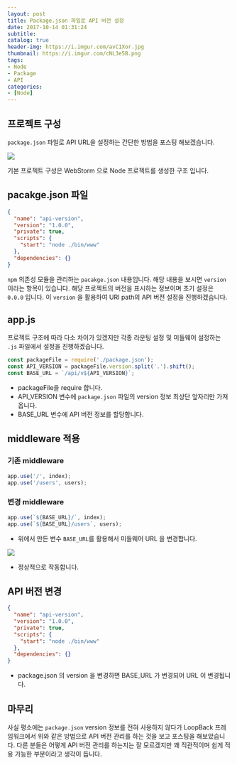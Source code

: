 ```yaml
---
layout: post
title: Package.json 파일로 API 버전 설정
date: 2017-10-14 01:31:24
subtitle:
catalog: true
header-img: https://i.imgur.com/avC1Xor.jpg
thumbnail: https://i.imgur.com/cNL3e5B.png
tags:
- Node
- Package
- API
categories: 
- [Node]
---
```


## 프로젝트 구성
`package.json` 파일로 API URL을 설정하는 간단한 방법을 포스팅 해보겠습니다. 

![](https://i.imgur.com/cNL3e5B.png)

기본 프로젝트 구성은 WebStorm 으로 Node 프로젝트를 생성한 구조 입니다.

## pacakge.json 파일

```json
{
  "name": "api-version",
  "version": "1.0.0",
  "private": true,
  "scripts": {
    "start": "node ./bin/www"
  },
  "dependencies": {}
}
```
`npm` 의존성 모듈을 관리하는 `pacakge.json` 내용입니다. 해당 내용을 보시면 `version` 이라는 항목이 있습니다. 해당 프로젝트의 버전을 표시하는 정보이며 초기 설정은 `0.0.0` 입니다. 이 `version` 을 활용하여 URI path의 API 버전 설정을 진행하겠습니다.

## app.js
프로젝트 구조에 따라 다소 차이가 있겠지만 각종 라운팅 설정 및 미들웨어 설정하는 `.js` 파일에서 설정을 진행하겠습니다.
```javascript
const packageFile = require('./package.json');
const API_VERSION = packageFile.version.split('.').shift();
const BASE_URL = `/api/v${API_VERSION}`;
```

* packageFile을 require 합니다.
* API_VERSION 변수에 `package.json` 파일의 version 정보 최상단 앞자리만 가져옵니다.
* BASE_URL 변수에 API 버전 정보를 할당합니다.

## middleware 적용

### 기존 middleware
```javascript
app.use('/', index);
app.use('/users', users);
```

### 변경 middleware
```javascript
app.use(`${BASE_URL}/`, index);
app.use(`${BASE_URL}/users`, users);
```
* 위에서 만든 변수 `BASE_URL`를 활용해서 미들웨어 URL 을 변경합니다.

![](https://i.imgur.com/4j8x1TW.png)

* 정상적으로 작동합니다.

## API 버전 변경

```json
{
  "name": "api-version",
  "version": "1.0.0",
  "private": true,
  "scripts": {
    "start": "node ./bin/www"
  },
  "dependencies": {}
}
```
* package.json 의 version 을 변경하면 BASE_URL 가 변경되어 URL 이 변경됩니다.


## 마무리
사실 평소에는 `package.json` version 정보를 전혀 사용하지 않다가 LoopBack 프레임워크에서 위와 같은 방법으로 API 버전 관리를 하는 것을 보고 포스팅을 해보았습니다. 다른 분들은 어떻게 API 버전 관리를 하는지는 잘 모르겠지만 꽤 직관적이며 쉽게 적용 가능한 부분이라고 생각이 듭니다.

